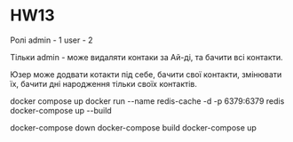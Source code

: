 # HW13
 
 Ролі 
 admin - 1
 user - 2

 Тільки admin - може видаляти контаки за Ай-ді, та бачити всі контакти.

 Юзер може додвати котакти під себе, бачити свої контакти, змінювати їх, бачити дні народження тільки своїх контактів.

docker compose up
docker run --name redis-cache -d -p 6379:6379 redis
docker-compose up --build

docker-compose down
docker-compose build
docker-compose up



 
